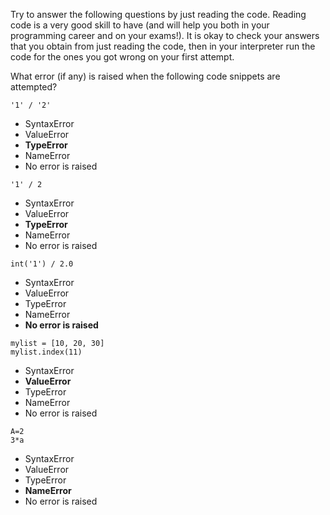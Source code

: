 Try to answer the following questions by just reading the code. Reading code is a very good skill to have (and will help you both in your programming career and on your exams!). It is okay to check your answers that you obtain from just reading the code, then in your interpreter run the code for the ones you got wrong on your first attempt.

What error (if any) is raised when the following code snippets are attempted?

`'1' / '2'`

* SyntaxError
* ValueError
* **TypeError**
* NameError
* No error is raised

`'1' / 2`

* SyntaxError
* ValueError
* **TypeError**
* NameError
* No error is raised

`int('1') / 2.0`

* SyntaxError
* ValueError
* TypeError
* NameError
* **No error is raised**

```
mylist = [10, 20, 30]
mylist.index(11)
```

* SyntaxError
* **ValueError**
* TypeError
* NameError
* No error is raised

```
A=2
3*a
```

* SyntaxError
* ValueError
* TypeError
* **NameError**
* No error is raised 